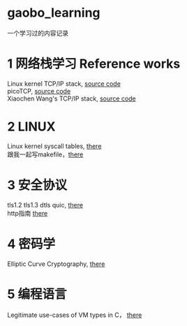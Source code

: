 # gaobo_learning
一个学习过的内容记录


# 1 网络栈学习 Reference works
Linux kernel TCP/IP stack, [source code](https://git.kernel.org/pub/scm/linux/kernel/git/torvalds/linux.git/tree/net/ipv4 "linux kernel")   
picoTCP, [source code](https://github.com/tass-belgium/picotcp "")   
Xiaochen Wang's TCP/IP stack, [source code](https://github.com/chobits/tapip "")

# 2 LINUX
Linux kernel syscall tables, [there](https://syscalls.mebeim.net/ "")  
跟我一起写makefile，[there](https://seisman.github.io/how-to-write-makefile/variables.html "")

# 3 安全协议
tls1.2 tls1.3 dtls quic, [there](https://xargs.org/ "")  
http指南 [there](https://developer.mozilla.org/zh-CN/docs/Web/HTTP)

# 4 密码学
Elliptic Curve Cryptography, [there](https://andrea.corbellini.name/2015/05/17/elliptic-curve-cryptography-a-gentle-introduction/ "")

# 5 编程语言
Legitimate use-cases of VM types in C， [there](https://web.archive.org/web/20230324122404/https://blog.joren.ga/vla-usecases "")   
